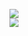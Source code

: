 [![](https://img.shields.io/badge/Made%20With-Github%20Spray-lightgrey.svg?style=for-the-badge&logo=github)](https://github.com/Annihil/github-spray#31362)  
[![](https://i.imgur.com/2DrTn0Z.gif)](https://github.com/Annihil/github-spray)